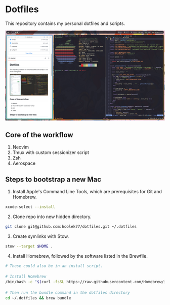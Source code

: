# Dotfiles

This repository contains my personal dotfiles and scripts.

![Setup screenshot](./images/config-screenshot.png)

## Core of the workflow

1. Neovim
2. Tmux with custom sessionizer script
3. Zsh
4. Aerospace

## Steps to bootstrap a new Mac

1. Install Apple's Command Line Tools, which are prerequisites for Git and Homebrew.

```zsh
xcode-select --install
```

2. Clone repo into new hidden directory.

```zsh
git clone git@github.com:hoolek77/dotfiles.git ~/.dotfiles
```

3. Create symlinks with Stow.

```zsh
stow --target $HOME .
```

4. Install Homebrew, followed by the software listed in the Brewfile.

```zsh
# These could also be in an install script.

# Install Homebrew
/bin/bash -c "$(curl -fsSL https://raw.githubusercontent.com/Homebrew/install/HEAD/install.sh)"

# Then run the bundle command in the dotfiles directory
cd ~/.dotfiles && brew bundle
```
